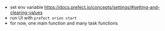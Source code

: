 - set env variable https://docs.prefect.io/concepts/settings/#setting-and-clearing-values
- run UI with `prefect orion start`
- for now, one main function and many task functions